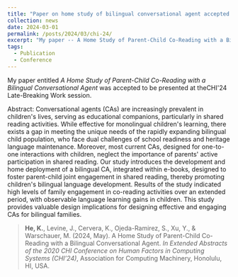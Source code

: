 ```yaml
---
title: "Paper on home study of bilingual conversational agent accepted to CHI 24"
collection: news
date: 2024-03-01
permalink: /posts/2024/03/chi-24/
excerpt: "My paper -- A Home Study of Parent-Child Co-Reading with a Bilingual Conversational Agent -- was accepted to CHI'24 Late-Breaking Work..."
tags:
  - Publication
  - Conference
---
```


My paper entitled *A Home Study of Parent-Child Co-Reading with a Bilingual Conversational Agent* was accepted to be presented at theCHI'24 Late-Breaking Work session. 

Abstract:
Conversational agents (CAs) are increasingly prevalent in children's lives, serving as educational companions, particularly in shared reading activities. While effective for monolingual children's learning, there exists a gap in meeting the unique needs of the rapidly expanding bilingual child population, who face dual challenges of school readiness and heritage language maintenance. Moreover, most current CAs, designed for one-to-one interactions with children, neglect the importance of parents' active participation in shared reading. Our study introduces the development and home deployment of a bilingual CA, integrated within e-books, designed to foster parent-child joint engagement in shared reading, thereby promoting children's bilingual language development. Results of the study indicated high levels of family engagement in co-reading activities over an extended period, with observable language learning gains in children. This study provides valuable design implications for designing effective and engaging CAs for bilingual families.

> **He, K.**, Levine, J., Cervera, K., Ojeda-Ramirez, S., Xu, Y., & Warschauer, M. (2024, May).  A Home Study of Parent-Child Co-Reading with a Bilingual Conversational Agent. *In Extended Abstracts of the 2020 CHI Conference on Human Factors in Computing Systems (CHI’24)*, Association for Computing Machinery, Honolulu, HI, USA.
